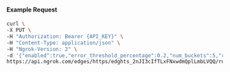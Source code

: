 <!-- Code generated for API Clients. DO NOT EDIT. -->

#### Example Request

```bash
curl \
-X PUT \
-H "Authorization: Bearer {API_KEY}" \
-H "Content-Type: application/json" \
-H "Ngrok-Version: 2" \
-d '{"enabled":true,"error_threshold_percentage":0.2,"num_buckets":5,"rolling_window":300,"tripped_duration":120,"volume_threshold":20}' \
https://api.ngrok.com/edges/https/edghts_2nJI3cIfTLxFNxwdmQplLmbLVQQ/routes/edghtsrt_2nJI3Zyd4PKkJVBPGpkEjYJJS8y/circuit_breaker
```

